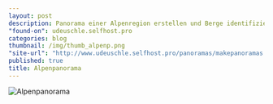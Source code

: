 ```yaml
---
layout: post
description: Panorama einer Alpenregion erstellen und Berge identifizieren
"found-on": udeuschle.selfhost.pro
categories: blog
thumbnail: /img/thumb_alpenp.png
"site-url": "http://www.udeuschle.selfhost.pro/panoramas/makepanoramas.htm"
published: true
title: Alpenpanorama
---
```


![Alpenpanorama]({{site.baseurl}}/img/thumb_alpenp.png)


